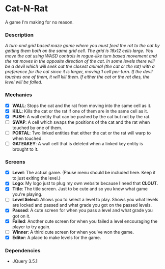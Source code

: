 # Cat-N-Rat
A game I'm making for no reason.

### Description
*A turn and grid based maze game where you must feed the rat to the cat by getting them both on the same grid cell. The grid is 16x12 cells large. You move the cat using WASD controls in rogue-like turn based movement and the rat moves in the opposite direction of the cat. In some levels there will be a devil which will seek out the closest animal (the cat or the rat) with a preference for the cat since it is larger, moving 1 cell per-turn. If the devil touches one of them, it will kill them. If either the cat or the rat dies, the level will be failed.*

### Mechanics
* [X] __WALL__: Stops the cat and the rat from moving into the same cell as it.
* [X] __KILL__: Kills the cat or the rat if one of them are in the same cell as it.
* [X] __PUSH__: A wall entity that can be pushed by the cat but not by the rat.
* [ ] __SWAP__: A cell which swaps the positions of the cat and the rat when touched by one of them.
* [ ] __PORTAL__: Two linked entities that either the cat or the rat will warp to when touched.
* [ ] __GATE&KEY__: A wall cell that is deleted when a linked key entity is brought to it.

### Screens
* [X] __Level__: The actual game. (Pause menu should be included here. Keep it to just exiting the level.)
* [X] __Logo__: My logo just to plug my own website because I need that __CLOUT__.
* [X] __Title__: The title screen. Just to be cute and so you know what game you're playing.
* [ ] __Level Select__: Allows you to select a level to play. Shows you what levels are locked and passed and what grade you got on the passed levels.
* [X] __Passed__: A cute screen for when you pass a level and what grade you got on it.
* [X] __Failed__: Another cute screen for when you failed a level encouraging the player to try again.
* [ ] __Winner__: A third cute screen for when you've won the game.
* [X] __Editor__: A place to make levels for the game.

### Dependencies
* JQuery 3.5.1
